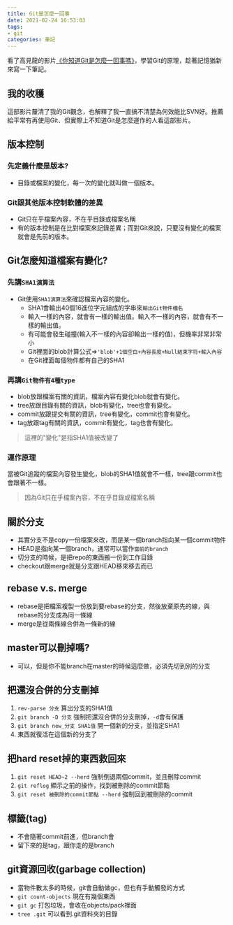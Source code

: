```yaml
---
title: Git是怎麼一回事
date: 2021-02-24 16:53:03
tags:
- git
categories: 筆記
---
```

看了高見龍的影片[《你知道Git是怎麼一回事嗎》](https://www.youtube.com/watch?v=LgTf7m5B0xA)，學習Git的原理，趁著記憶猶新來寫一下筆記。
<!-- more -->
## 我的收穫
這部影片釐清了我的Git觀念，也解釋了我一直搞不清楚為何效能比SVN好。推薦給平常有再使用Git、但實際上不知道Git是怎麼運作的人看這部影片。

## 版本控制
### 先定義什麼是版本?
* 目錄或檔案的變化，每一次的變化就叫做一個版本。

### Git跟其他版本控制軟體的差異
* Git只在乎檔案內容，不在乎目錄或檔案名稱
* 有的版本控制是在比對檔案來記錄差異；而對Git來說，只要沒有變化的檔案就會是先前的版本。

## Git怎麼知道檔案有變化?
### 先講`SHA1演算法`
* Git使用`SHA1演算法`來確認檔案內容的變化。
  * SHA1會輸出40個16進位字元組成的字串來`輸出Git物件檔名`
  * 輸入一樣的內容，就會有一樣的輸出值。輸入不一樣的內容，就會有不一樣的輸出值。
  * 有可能會發生碰撞(輸入不一樣的內容卻輸出一樣的值)，但機率非常非常小
  * Git裡面的blob計算公式=>`'blob'+1個空白+內容長度+Null結束字符+輸入內容`
  * 在Git裡面每個物件都有自己的SHA1

### 再講`Git物件有4種type`
* blob放跟檔案有關的資訊，檔案內容有變化blob就會有變化。
* tree放跟目錄有關的資訊，blob有變化，tree也會有變化。
* commit放跟提交有關的資訊，tree有變化，commit也會有變化。
* tag放跟tag有關的資訊，commit有變化，tag也會有變化。
> 這裡的"變化"是指SHA1值被改變了

### 運作原理
當被Git追蹤的檔案內容發生變化，blob的SHA1值就會不一樣，tree跟commit也會跟著不一樣。
> 因為Git只在乎檔案內容，不在乎目錄或檔案名稱

## 關於分支
* 其實分支不是copy一份檔案來改，而是某一個branch指向某一個commit物件
* HEAD是指向某一個branch，通常可以當作`當前的branch`
* 切分支的時候，是把repo的東西搬一份到工作目錄
* checkout跟merge就是分支跟HEAD移來移去而已

## rebase v.s. merge
* rebase是把檔案複製一份放到要rebase的分支，然後放棄原先的線，與rebase的分支成為同一條線
* merge是從兩條線合併為一條新的線

## master可以刪掉嗎?
  * 可以，但是你不能branch在master的時候這麼做，必須先切到別的分支

## 把還沒合併的分支刪掉
  1. `rev-parse 分支` 算出分支的SHA1值
  2. `git branch -D 分支` 強制把還沒合併的分支刪掉，`-d`會有保護
  3. `git branch new_分支 SHA1值` 開一個新的分支，並指定SHA1
  4. 東西就復活在這個新的分支了

## 把hard reset掉的東西救回來
  1. `git reset HEAD~2 --herd` 強制倒退兩個commit，並且刪除commit
  2. `git reflog` 顯示之前的操作，找到被刪除的commit節點
  3. `git reset 被刪除的commit節點 --herd` 強制回到被刪除的commit

## 標籤(tag)
  * 不會隨著commit前進，但branch會
  * 留下來的是tag，跟你走的是branch

## git資源回收(garbage collection)
  * 當物件數太多的時候，git會自動做gc，但也有手動觸發的方式
  * `git count-objects` 現在有幾個東西
  * `git gc` 打包垃圾，會收在objects/pack裡面
  * `tree .git` 可以看到.git資料夾的目錄
